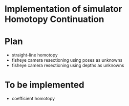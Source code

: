 # Implementation of simulator Homotopy Continuation
# Plan
- straight-line homotopy
- fisheye camera resectioning using poses as unknowns
- fisheye camera resectioning using depths as unknowns

# To be implemented
- coefficient homotopy